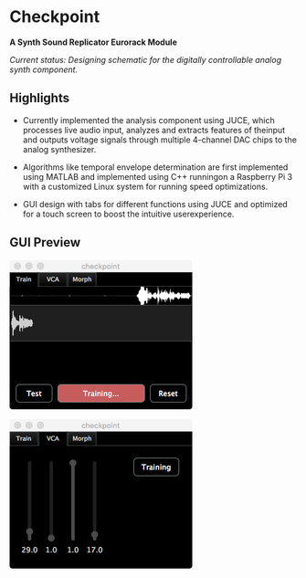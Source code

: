 # Checkpoint 

__A Synth Sound Replicator Eurorack Module__ 

_Current status: Designing schematic for the digitally controllable analog synth component._



## Highlights

- Currently implemented the analysis component using JUCE, which processes live audio input, analyzes and extracts features of theinput and outputs voltage signals through multiple 4-channel DAC chips to the analog synthesizer.
- Algorithms like temporal envelope determination are first implemented using MATLAB and implemented using C++ runningon a Raspberry Pi 3 with a customized Linux system for running speed optimizations.

- GUI design with tabs for different functions using JUCE and optimized for a touch screen to boost the intuitive userexperience.



## GUI Preview

![etc](https://raw.githubusercontent.com/proton1030/Checkpoint/master/etc/train.png)

![etc](https://raw.githubusercontent.com/proton1030/Checkpoint/master/etc/vca1.png)